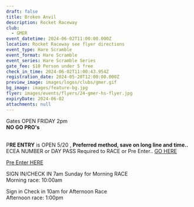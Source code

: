 ```yaml
---
draft: false
title: Broken Anvil
description: Rocket Raceway
club:
  - GMER
event_datetime: 2024-06-02T11:00:00.000Z
location: Rocket Raceway see flyer directions
event_type: Hare Scramble
event_format: Hare Scramble
event_series: Hare Scramble Series
gate_fee: $10 Person under 5 free
check_in_time: 2024-06-02T11:00:43.954Z
registration_date: 2024-05-20T12:00:00.000Z
preview_image: images/logos/clubs/gmer.gif
bg_image: images/feature-bg.jpg
flyer: images/events/flyers/24-gmer-hs-flyer.jpg
expiryDate: 2024-06-02
attachments: null
---
```

Gates OPEN FRIDAY 2pm   \
**NO GO PRO's**

\
P**RE ENTRY** is OPEN 5/20 , **Preferred method, save on long line and time..**\
ECEA NUMBER or DAY PASS Required to RACE or Pre Enter..  [GO HERE](https://www.moto-tally.com/ECEA/ECEA/SeriesRegistration.aspx)

[Pre Enter HERE](https://www.moto-tally.com/ECEA/ECEA/PreEntry.aspx)

SIGN IN/CHECK IN 7am Sunday for Morning RACE\
Morning race: 10:00am

Sign in Check in 10am for Afternoon Race\
Afternoon race: 1:00pm